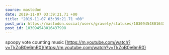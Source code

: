 ```yaml
---
source: mastodon
date: 2019-11-07 03:39:21.71 +00
title: "2019-11-07 03:39:21.71 +00"
post_uri: https://mastodon.social/users/gravely/statuses/103094548016437998
post_id: 103094548016437998
---
```

spoopy vote counting music [https://m.youtube.com/watch?v=TkZoB0e6mR0](https://m.youtube.com/watch?v=TkZoB0e6mR0)


